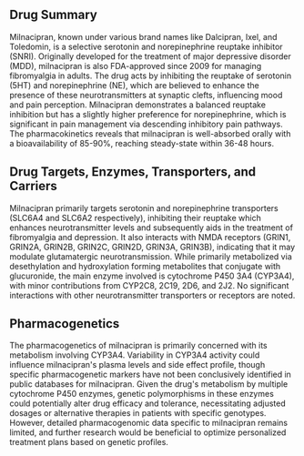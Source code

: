 ## Drug Summary
Milnacipran, known under various brand names like Dalcipran, Ixel, and Toledomin, is a selective serotonin and norepinephrine reuptake inhibitor (SNRI). Originally developed for the treatment of major depressive disorder (MDD), milnacipran is also FDA-approved since 2009 for managing fibromyalgia in adults. The drug acts by inhibiting the reuptake of serotonin (5HT) and norepinephrine (NE), which are believed to enhance the presence of these neurotransmitters at synaptic clefts, influencing mood and pain perception. Milnacipran demonstrates a balanced reuptake inhibition but has a slightly higher preference for norepinephrine, which is significant in pain management via descending inhibitory pain pathways. The pharmacokinetics reveals that milnacipran is well-absorbed orally with a bioavailability of 85-90%, reaching steady-state within 36-48 hours.

## Drug Targets, Enzymes, Transporters, and Carriers
Milnacipran primarily targets serotonin and norepinephrine transporters (SLC6A4 and SLC6A2 respectively), inhibiting their reuptake which enhances neurotransmitter levels and subsequently aids in the treatment of fibromyalgia and depression. It also interacts with NMDA receptors (GRIN1, GRIN2A, GRIN2B, GRIN2C, GRIN2D, GRIN3A, GRIN3B), indicating that it may modulate glutamatergic neurotransmission. While primarily metabolized via desethylation and hydroxylation forming metabolites that conjugate with glucuronide, the main enzyme involved is cytochrome P450 3A4 (CYP3A4), with minor contributions from CYP2C8, 2C19, 2D6, and 2J2. No significant interactions with other neurotransmitter transporters or receptors are noted.

## Pharmacogenetics
The pharmacogenetics of milnacipran is primarily concerned with its metabolism involving CYP3A4. Variability in CYP3A4 activity could influence milnacipran's plasma levels and side effect profile, though specific pharmacogenetic markers have not been conclusively identified in public databases for milnacipran. Given the drug's metabolism by multiple cytochrome P450 enzymes, genetic polymorphisms in these enzymes could potentially alter drug efficacy and tolerance, necessitating adjusted dosages or alternative therapies in patients with specific genotypes. However, detailed pharmacogenomic data specific to milnacipran remains limited, and further research would be beneficial to optimize personalized treatment plans based on genetic profiles.